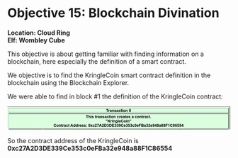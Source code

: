 
# Objective 15: Blockchain Divination
**Location: Cloud Ring**  
**Elf: Wombley Cube**

This objective is about getting familiar with finding information on a blockchain, here especially the definition of a smart contract.

We objective is to find the KringleCoin smart contract definition in the blockchain using the Blockchain Explorer.

We were able to find in block #1 the definition of the KringleCoin contract:

![Screenshot of block #1 from the Blockchain Explorer](https://github.com/joergschwarzwaelder/hhc2022/blob/main/Objective-15/kringlecoin.png)

So the contract address of the KringleCoin is **0xc27A2D3DE339Ce353c0eFBa32e948a88F1C86554**
